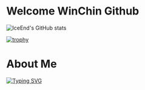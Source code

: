 

# **Welcome WinChin Github**

![IceEnd's GitHub stats](https://github-immortality.vercel.app/api?username=Win-Chin)

[![trophy](https://github-profile-trophy.vercel.app/?username=Win-Chin)](https://github.com/ryo-ma/github-profile-trophy)

# **About Me**

[![Typing SVG](https://readme-typing-svg.demolab.com/?lines=https://qinclan.cn;btw099692;26464342)](https://git.io/typing-svg)


